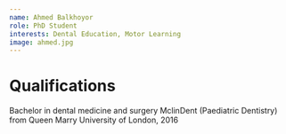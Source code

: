 ```yaml
---
name: Ahmed Balkhoyor
role: PhD Student
interests: Dental Education, Motor Learning
image: ahmed.jpg
---
```



# Qualifications

Bachelor in dental medicine and surgery
MclinDent (Paediatric Dentistry) from Queen Marry University of London, 2016
